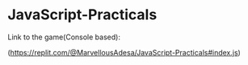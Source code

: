 # JavaScript-Practicals

Link to the game(Console based):

(https://replit.com/@MarvellousAdesa/JavaScript-Practicals#index.js)
